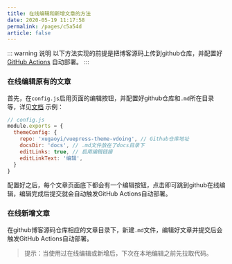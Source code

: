 ```yaml
---
title: 在线编辑和新增文章的方法
date: 2020-05-19 11:17:58
permalink: /pages/c5a54d
article: false
---
```

::: warning 说明
以下方法实现的前提是把博客源码上传到github仓库，并配置好 [GitHub Actions](https://github.com/features/actions) 自动部署。
:::

### 在线编辑原有的文章
首先，在`config.js`启用页面的编辑按钮，并配置好github仓库和`.md`所在目录等，详见[文档](https://vuepress.vuejs.org/zh/theme/default-theme-config.html#git-%E4%BB%93%E5%BA%93%E5%92%8C%E7%BC%96%E8%BE%91%E9%93%BE%E6%8E%A5)
示例：
```js
// config.js
module.exports = {
  themeConfig: {
    repo: 'xugaoyi/vuepress-theme-vdoing', // Github仓库地址
    docsDir: 'docs', // .md文件放在了docs目录下
    editLinks: true, // 启用编辑链接
    editLinkText: '编辑',
  }
}
```
配置好之后，每个文章页面底下都会有一个编辑按钮，点击即可跳到github在线编辑，编辑完成后提交就会自动触发GitHub Actions自动部署。

### 在线新增文章
在github博客源码仓库相应的文章目录下，新建`.md`文件，编辑好文章并提交后会触发GitHub Actions自动部署。

> 提示：当使用过在线编辑或新增后，下次在本地编辑之前先拉取代码。